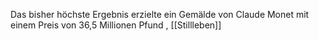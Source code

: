 Das bisher höchste Ergebnis erzielte ein Gemälde von Claude Monet mit einem Preis von 36,5 Millionen Pfund
, [[Stillleben]]